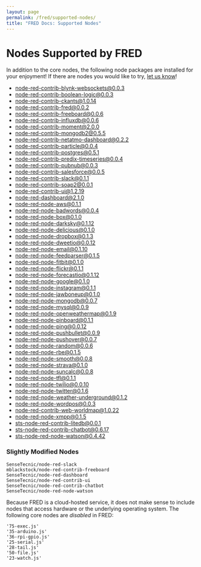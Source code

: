 ```yaml
---
layout: page
permalink: /fred/supported-nodes/
title: "FRED Docs: Supported Nodes"
---
```


# Nodes Supported by FRED

In addition to the core nodes, the following node packages are installed for your enjoyment!  If there are nodes you would like to try, [let us know](mailto:info@sensetecnic.com)!

- [node-red-contrib-blynk-websockets@0.0.3](https://www.npmjs.com/package/node-red-contrib-blynk-websockets)
- [node-red-contrib-boolean-logic@0.0.3](https://www.npmjs.com/package/node-red-contrib-boolean-logic)
- [node-red-contrib-ckants@1.0.14](https://www.npmjs.com/package/node-red-contrib-ckants)
- [node-red-contrib-fred@0.0.2](https://www.npmjs.com/package/node-red-contrib-fred)
- [node-red-contrib-freeboard@0.0.6](https://www.npmjs.com/package/node-red-contrib-freeboard)
- [node-red-contrib-influxdb@0.0.6](https://www.npmjs.com/package/node-red-contrib-influxdb)
- [node-red-contrib-moment@2.0.0](https://www.npmjs.com/package/node-red-contrib-moment)
- [node-red-contrib-mongodb2@0.5.5](https://www.npmjs.com/package/node-red-contrib-mongodb2)
- [node-red-contrib-netatmo-dashboard@0.2.2](https://www.npmjs.com/package/node-red-contrib-netatmo-dashboard)
- [node-red-contrib-particle@0.0.4](https://www.npmjs.com/package/node-red-contrib-particle)
- [node-red-contrib-postgres@0.5.1](https://www.npmjs.com/package/node-red-contrib-postgres)
- [node-red-contrib-predix-timeseries@0.0.4](https://www.npmjs.com/package/node-red-contrib-predix-timeseries)
- [node-red-contrib-pubnub@0.0.3](https://www.npmjs.com/package/node-red-contrib-pubnub)
- [node-red-contrib-salesforce@0.0.5](https://www.npmjs.com/package/node-red-contrib-salesforce)
- [node-red-contrib-slack@0.1.1](https://www.npmjs.com/package/node-red-contrib-slack)
- [node-red-contrib-soap2@0.0.1](https://github.com/SenseTecnic/node-red-contrib-soap2)
- [node-red-contrib-ui@1.2.19](https://www.npmjs.com/package/node-red-contrib-ui)
- [node-red-dashboard@2.1.0](https://www.npmjs.com/package/node-red-dashboard)
- [node-red-node-aws@0.1.1](https://www.npmjs.com/package/node-red-node-aws)
- [node-red-node-badwords@0.0.4](https://www.npmjs.com/package/node-red-node-badwords)
- [node-red-node-box@0.1.0](https://www.npmjs.com/package/node-red-node-box)
- [node-red-node-darksky@0.1.12](https://www.npmjs.com/package/node-red-node-darksky)
- [node-red-node-delicious@0.1.0](https://www.npmjs.com/package/node-red-node-delicious)
- [node-red-node-dropbox@0.1.3](https://www.npmjs.com/package/node-red-node-dropbox)
- [node-red-node-dweetio@0.0.12](https://www.npmjs.com/package/node-red-node-dweetio)
- [node-red-node-email@0.1.10](https://www.npmjs.com/package/node-red-node-email)
- [node-red-node-feedparser@0.1.5](https://www.npmjs.com/package/node-red-node-feedparser)
- [node-red-node-fitbit@0.1.0](https://www.npmjs.com/package/node-red-node-fitbit)
- [node-red-node-flickr@0.1.1](https://www.npmjs.com/package/node-red-node-flickr)
- [node-red-node-forecastio@0.1.12](https://www.npmjs.com/package/node-red-node-forecastio)
- [node-red-node-google@0.1.0](https://www.npmjs.com/package/node-red-node-google)
- [node-red-node-instagram@0.1.1](https://www.npmjs.com/package/node-red-node-instagram)
- [node-red-node-jawboneup@0.1.0](https://www.npmjs.com/package/node-red-node-jawboneup)
- [node-red-node-mongodb@0.0.7](https://www.npmjs.com/package/node-red-node-mongodb)
- [node-red-node-mysql@0.0.9](https://www.npmjs.com/package/node-red-node-mysql)
- [node-red-node-openweathermap@0.1.9](https://www.npmjs.com/package/node-red-node-openweathermap)
- [node-red-node-pinboard@0.1.1](https://www.npmjs.com/package/node-red-node-pinboard)
- [node-red-node-ping@0.0.12](https://www.npmjs.com/package/node-red-node-ping)
- [node-red-node-pushbullet@0.0.9](https://www.npmjs.com/package/node-red-node-pushbullet)
- [node-red-node-pushover@0.0.7](https://www.npmjs.com/package/node-red-node-pushover)
- [node-red-node-random@0.0.6](https://www.npmjs.com/package/node-red-node-random)
- [node-red-node-rbe@0.1.5](https://www.npmjs.com/package/node-red-node-rbe)
- [node-red-node-smooth@0.0.8](https://www.npmjs.com/package/node-red-node-smooth)
- [node-red-node-strava@0.1.0](https://www.npmjs.com/package/node-red-node-strava)
- [node-red-node-suncalc@0.0.8](https://www.npmjs.com/package/node-red-node-suncalc)
- [node-red-node-tfl@0.1.1](https://www.npmjs.com/package/node-red-node-tfl)
- [node-red-node-twilio@0.0.10](https://www.npmjs.com/package/node-red-node-twilio)
- [node-red-node-twitter@0.1.6](https://www.npmjs.com/package/node-red-node-twitter)
- [node-red-node-weather-underground@0.1.2](https://www.npmjs.com/package/node-red-node-weather-underground)
- [node-red-node-wordpos@0.0.3](https://www.npmjs.com/package/node-red-node-wordpos)
- [node-red-contrib-web-worldmap@1.0.22](https://www.npmjs.com/package/node-red-contrib-web-worldmap)
- [node-red-node-xmpp@0.1.5](https://www.npmjs.com/package/node-red-node-xmpp)
- [sts-node-red-contrib-litedb@0.0.1](https://github.com/sensetecnic//sts-node-red-contrib-litedb)
- [sts-node-red-contrib-chatbot@0.6.17](https://github.com/SenseTecnic/node-red-contrib-chatbot)
- [sts-node-red-node-watson@0.4.42](https://github.com/SenseTecnic/node-red-node-watson)


### Slightly Modified Nodes
    SenseTecnic/node-red-slack
    mblackstock/node-red-contrib-freeboard
    SenseTecnic/node-red-dashboard
    SenseTecnic/node-red-contrib-ui
    SenseTecnic/node-red-contrib-chatbot
    SenseTecnic/node-red-node-watson


Because FRED is a cloud-hosted service, it does not make sense to include nodes that access hardware or the underlying operating system.  The following core nodes are *disabled* in FRED:

    '75-exec.js'
    '35-arduino.js'
    '36-rpi-gpio.js'
    '25-serial.js'
    '28-tail.js'
    '50-file.js'
    '23-watch.js'
